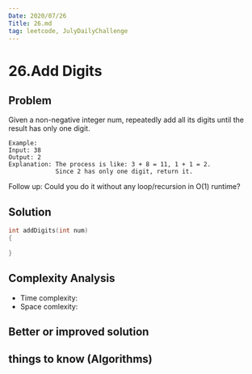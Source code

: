 ```yaml
---
Date: 2020/07/26
Title: 26.md
tag: leetcode, JulyDailyChallenge
---
```

# 26.Add Digits

## Problem
Given a non-negative integer num, repeatedly add all its digits until the result has only one digit.
```
Example:
Input: 38
Output: 2 
Explanation: The process is like: 3 + 8 = 11, 1 + 1 = 2. 
             Since 2 has only one digit, return it.
```
Follow up:
Could you do it without any loop/recursion in O(1) runtime?
## Solution
```cpp
int addDigits(int num)
{
    
}
```
## Complexity Analysis
- Time complexity:
- Space comlexity:
## Better or improved solution

## things to know (Algorithms)
